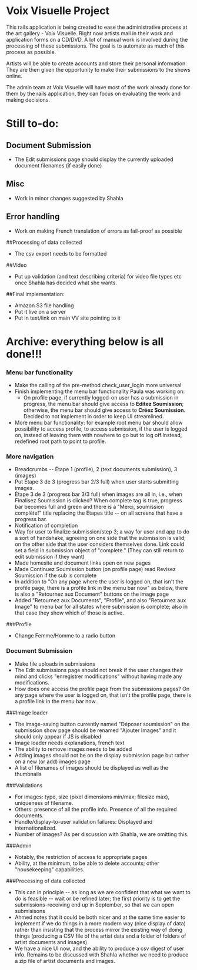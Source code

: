 # Voix Visuelle Project

This rails application is being created to ease the administrative process at the art gallery - Voix Visuelle. Right now artists mail in their work and application forms on a CD/DVD. A lot of manual work is involved during the processing of these submissions. The goal is to automate as much of this process as possible.

Artists will be able to create accounts and store their personal information. They are then given the opportunity to make their submissions to the shows online.

The admin team at Voix Visuelle will have most of the work already done for them by the rails application, they can focus on evaluating the work and making decisions.

# Still to-do:
## Document Submission
* The Edit submissions page should display the currently uploaded document filenames (if easily done)

## Misc
* Work in minor changes suggested by Shahla

## Error handling
* Work on making French translation of errors as fail-proof as possible

##Processing of data collected
* The csv export needs to be formatted

##Video
* Put up validation (and text describing criteria) for video file types etc once Shahla has decided what she wants.

##Final implementation:
* Amazon S3 file handling
* Put it live on a server
* Put in text/link on main VV site pointing to it

# Archive: everything below is all done!!!
### Menu bar functionality
* Make the calling of the pre-method check_user_login more universal
* Finish implementing the menu bar functionality Paula was working on:
	* On profile page, if currently logged-on user has a submission in progress, the menu bar should give access to **Editez Soumission**; otherwise, the menu bar should give access to **Créez Soumission**. Decided to not implement in order to keep UI streamlined.
* More menu bar functionality: for example root menu bar should allow possibility to access profile, to access submission, if the user is logged on, instead of leaving them with nowhere to go but to log off.Instead, redefined root path to point to profile.

### More navigation
* Breadcrumbs -- Étape 1 (profile), 2 (text documents submission), 3 (images)
* Put Étape 3 de 3 (progress bar 2/3 full) when user starts submitting images.
* Étape 3 de 3 (progress bar 3/3 full) when images are all in, i.e., when Finalisez Soumission is clicked? When complete tag is true, progress bar becomes full and green and there is a "Merci, soumission complète!" title replacing the Etapes title -- on all screens that have a progress bar.
* Notification of completion
* Way for user to finalize submission/step 3; a way for user and app to do a sort of handshake, agreeing on one side that the submission is valid; on the other side that the user considers themselves done. Link could set a field in submission object of "complete." (They can still return to edit submission if they want)
* Made homesite and document links open on new pages
* Made Continuez Soumission button (on profile page) read Revisez Soumission if the sub is complete
* In addition to "On any page where the user is logged on, that isn't the profile page, there is a profile link in the menu bar now" as below, there is also a "Retournez aux Document" buttons on the image page
* Added "Retournez aux Documents", "Profile", and also "Retournez aux Image" to menu bar for all states where submission is complete; also in that case they show which of those is active.

###Profile
* Change Femme/Homme to a radio button

### Document Submission
* Make file uploads in submissions
* The Edit submissions page should not break if the user changes their mind and clicks "enregistrer modifications" without having made any modifications.
* How does one access the profile page from the submissions pages? On any page where the user is logged on, that isn't the profile page, there is a profile link in the menu bar now.

###Image loader
* The image-saving button currently named "Déposer soumission" on the submission show page should be renamed "Ajouter Images" and it should only appear if JS is disabled
* Image loader needs explanations, french text
* The ability to remove images needs to be added
* Adding images should not be on the display submission page but rather on a new (or add) images page
* A list of filenames of images should be displayed as well as the thumbnails

###Validations
* For images: type, size (pixel dimensions min/max; filesize max), uniqueness of filename.
* Others: presence of all the profile info. Presence of all the required documents.
* Handle/display-to-user validation failures: Displayed and internationalized.
* Number of images? As per discussion with Shahla, we are omitting this.

###Admin
* Notably, the restriction of access to appropriate pages
* Ability, at the minimum, to be able to delete accounts; other "housekeeping" capabilities.

###Processing of data collected
* This can in principle -- as long as we are confident that what we want to do is feasible -- wait or be refined later; the first priority is to get the submissions-receiving end up in September, so that we can open submisisons
* Ahmed notes that it could be both nicer and at the same time easier to implement if we do things in a more modern way (nice display of data) rather than insisting that the process mirror the existing way of doing things (producing a CSV file of the artist data and a folder of folders of artist documents and images)
* We have a nice UI now, and the ability to produce a csv digest of user info. Remains to be discussed with Shahla whether we need to produce a zip file of artist documents and images.
